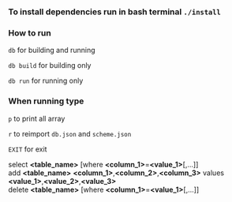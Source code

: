 ### To install dependencies run in bash terminal `./install`
### How to run 

`db` for building and running

`db build` for building only

`db run` for running only


### When running type

`p` to print all array

`r` to reimport `db.json` and `scheme.json`

`EXIT` for exit

select **<table_name>** [where **<column_1>**=**<value_1>**[,...]]<br>
add **<table_name>** **<column_1>**,**<column_2>**,**<column_3>** values **<value_1>**,**<value_2>**,**<value_3>**<br>
delete **<table_name>** [where **<column_1>**=**<value_1>**[,...]]
